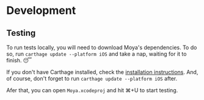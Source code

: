 # Development

## Testing

To run tests locally, you will need to download Moya's dependencies.
To do so, run `carthage update --platform iOS` and take a nap, waiting for it to
finish. 😴

If you don't have Carthage installed, check the [installation instructions](https://github.com/Carthage/Carthage#installing-carthage).
And, of course, don't forget to run `carthage update --platform iOS` after.

Afer that, you can open `Moya.xcodeproj` and hit ⌘+U to start testing.
